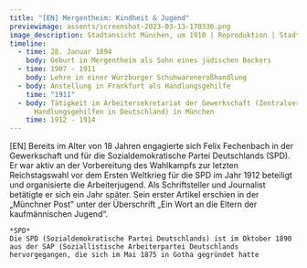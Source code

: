 ```yaml
---
title: "[EN] Mergentheim: Kindheit & Jugend"
previewimage: assents/screenshot-2023-03-13-170336.png
image_description: Stadtansicht München, um 1910 | Reproduktion | Stadtarchive München
timeline:
  - time: 28. Januar 1894
    body: Geburt in Mergentheim als Sohn eines jüdischen Backers
  - time: 1907 - 1911
    body: Lehre in einer Würzburger Schuhwareneroßhandlung
  - body: Anstellung in Frankfurt als Handlungsgehilfe
    time: "1911"
  - body: Tätigkeit im Arbeitersekretariat der Gewerkschaft (Zentralverband der
      Handlungsgehilfen in Deutschland) in München
    time: 1912 - 1914
---
```

[EN] Bereits im Alter von 18 Jahren engagierte sich Felix Fechenbach in der Gewerkschaft und für die Sozialdemokratische Partei Deutschlands
(SPD). Er war aktiv an der Vorbereitung des Wahlkampfs zur letzten Reichstagswahl vor dem Ersten Weltkrieg für die SPD im Jahr 1912 beteiligt und organisierte die Arbeiterjugend.
Als Schriftsteller und Journalist betätigte er sich ein Jahr später. Sein erster Artikel erschien in der „Münchner Post" unter der Überschrift „Ein Wort an die Eltern der kaufmännischen Jugend“. 

```
*SPD*
Die SPD (Sozialdemokratische Partei Deutschlands) ist im Oktober 1890 aus der SAP (Soziallistische Arbeiterpartei Deutschlands hervorgegangen, die sich im Mai 1875 in Gotha gegründet hatte
```
